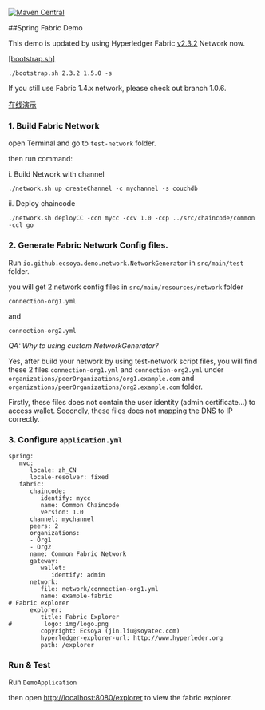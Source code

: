 [![Maven Central](https://maven-badges.herokuapp.com/maven-central/io.github.ecsoya/spring-fabric-gateway/badge.svg?style=plastic)](https://maven-badges.herokuapp.com/maven-central/io.github.ecsoya/spring-fabric-gateway)


##Spring Fabric Demo


This demo is updated by using Hyperledger Fabric [v2.3.2](https://hyperledger-fabric.readthedocs.io/en/release-2.3/whatis.html) Network now.

[[bootstrap.sh]](https://raw.githubusercontent.com/hyperledger/fabric/master/scripts/bootstrap.sh)

`./bootstrap.sh 2.3.2 1.5.0 -s`

If you still use Fabric 1.4.x network, please check out branch 1.0.6.

[在线演示](http://139.155.177.74:8081/)

### 1. Build Fabric Network

open Terminal and go to `test-network` folder.

then run command:

i. Build Network with channel

`./network.sh up createChannel -c mychannel -s couchdb`

ii. Deploy chaincode 

`./network.sh deployCC -ccn mycc -ccv 1.0 -ccp ../src/chaincode/common -ccl go`

### 2. Generate Fabric Network Config files.

Run `io.github.ecsoya.demo.network.NetworkGenerator` in `src/main/test` folder.

you will get 2 network config files in `src/main/resources/network` folder 

`connection-org1.yml`

and

`connection-org2.yml`

*QA: Why to using custom NetworkGenerator?*

Yes, after build your network by using test-network script files, you will find these 2 files `connection-org1.yml` and `connection-org2.yml` under `organizations/peerOrganizations/org1.example.com` and `organizations/peerOrganizations/org2.example.com` folder.

Firstly, these files does not contain the user identity (admin certificate...) to access wallet.
Secondly, these files does not mapping the DNS to IP correctly.

### 3. Configure `application.yml`

```
spring:
   mvc:
      locale: zh_CN
      locale-resolver: fixed
   fabric:
      chaincode: 
         identify: mycc
         name: Common Chaincode
         version: 1.0
      channel: mychannel
      peers: 2
      organizations:
      - Org1
      - Org2
      name: Common Fabric Network
      gateway:
         wallet:
            identify: admin
      network:
         file: network/connection-org1.yml
         name: example-fabric
# Fabric explorer
      explorer: 
         title: Fabric Explorer
#         logo: img/logo.png
         copyright: Ecsoya (jin.liu@soyatec.com)
         hyperledger-explorer-url: http://www.hyperleder.org
         path: /explorer
```

### Run & Test

Run `DemoApplication`

then open [http://localhost:8080/explorer](http://localhost:8080/explorer) to view the fabric explorer.

